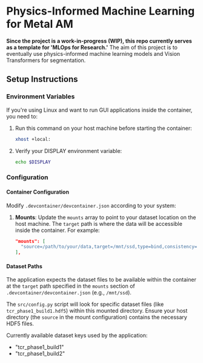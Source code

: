 # Physics-Informed Machine Learning for Metal AM

**Since the project is a work-in-progress (WIP), this repo currently serves as a template for 'MLOps for Research.'** The aim of this project is to eventually use physics-informed machine learning models and Vision Transformers for segmentation.

## Setup Instructions

### Environment Variables

If you're using Linux and want to run GUI applications inside the container, you need to:

1. Run this command on your host machine before starting the container:
   ```bash
   xhost +local:
	```

2. Verify your DISPLAY environment variable:
   ```bash
   echo $DISPLAY
   ```

### Configuration

#### Container Configuration

Modify `.devcontainer/devcontainer.json` according to your system:

1.  **Mounts**: Update the `mounts` array to point to your dataset location on the host machine. The `target` path is where the data will be accessible inside the container. For example:
    ```json
    "mounts": [
      "source=/path/to/your/data,target=/mnt/ssd,type=bind,consistency=cached"
    ],
    ```

#### Dataset Paths

The application expects the dataset files to be available within the container at the `target` path specified in the `mounts` section of `.devcontainer/devcontainer.json` (e.g., `/mnt/ssd`).

The `src/config.py` script will look for specific dataset files (like `tcr_phase1_build1.hdf5`) within this mounted directory. Ensure your host directory (the `source` in the mount configuration) contains the necessary HDF5 files.

Currently available dataset keys used by the application:
- "tcr_phase1_build1"
- "tcr_phase1_build2"
